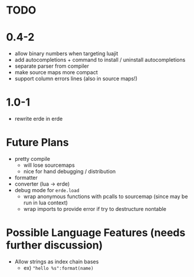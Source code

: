 # TODO

# 0.4-2

- allow binary numbers when targeting luajit
- add autocompletions + command to install / uninstall autocompletions
- separate parser from compiler
- make source maps more compact
- support column errors lines (also in source maps!)

# 1.0-1

- rewrite erde in erde

# Future Plans

- pretty compile
  - will lose sourcemaps
  - nice for hand debugging / distribution
- formatter
- converter (lua -> erde)
- debug mode for `erde.load`
  - wrap anonymous functions with pcalls to sourcemap (since may be run in lua context)
  - wrap imports to provide error if try to destructure nontable

# Possible Language Features (needs further discussion)
- Allow strings as index chain bases
  - ex) `"hello %s":format(name)`
